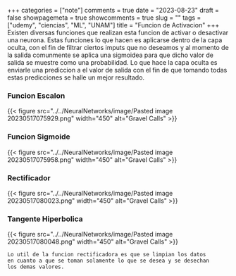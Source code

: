 +++
categories = ["note"]
comments = true
date = "2023-08-23"
draft = false
showpagemeta = true
showcomments = true
slug = ""
tags = ["udemy", "ciencias", "ML", "UNAM"]
title = "Funcion de Activacion"
+++
Existen diversas funciones que realizan esta funcion de activar o desactivar una neurona. Estas funciones lo que hacen es aplicarse dentro de la capa oculta, con el fin de filtrar ciertos imputs que no deseamos y al momento de la salida comunmente se aplica una sigmoidea para que dicho valor de salida se muestre como una probabilidad. Lo que hace la capa oculta es enviarle una prediccion a el valor de salida con el fin de que tomando todas estas predicciones se halle un mejor resultado.

### Funcion Escalon
{{< figure src="../../NeuralNetworks/image/Pasted image 20230517075929.png" width="450" alt="Gravel Calls" >}}

### Funcion Sigmoide
{{< figure src="../../NeuralNetworks/image/Pasted image 20230517075958.png" width="450" alt="Gravel Calls" >}}

### Rectificador
{{< figure src="../../NeuralNetworks/image/Pasted image 20230517080023.png" width="450" alt="Gravel Calls" >}}


### Tangente Hiperbolica
{{< figure src="../../NeuralNetworks/image/Pasted image 20230517080048.png" width="450" alt="Gravel Calls" >}}


    Lo util de la funcion rectificadora es que se limpian los datos 
    en cuanto a que se toman solamente lo que se desea y se desechan 
    los demas valores.